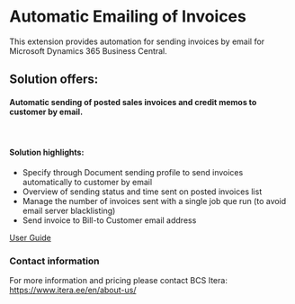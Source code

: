 # Automatic Emailing of Invoices
This extension provides automation for sending invoices by email for Microsoft Dynamics 365 Business Central.

## Solution offers:
#### Automatic sending of posted sales invoices and credit memos to customer by email. 
<br>

#### Solution highlights:
- Specify through Document sending profile to send invoices automatically to customer by email
- Overview of sending status and time sent on posted invoices list
- Manage the number of invoices sent with a single job que run (to avoid email server blacklisting)
- Send invoice to Bill-to Customer email address
  
  
[User Guide](help.md)
<br>

### Contact information
For more information and pricing please contact BCS Itera:<br>
<a href="https://www.itera.ee/en/about-us/" target="_blank">https://www.itera.ee/en/about-us/</a>
